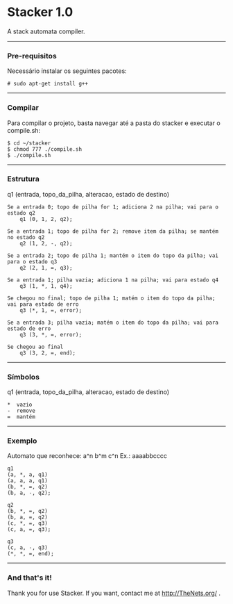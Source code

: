 Stacker 1.0
===================


A stack automata compiler.

----------

### Pre-requisitos
Necessário instalar os seguintes pacotes:

	# sudo apt-get install g++

----------	
### Compilar
Para compilar o projeto, basta navegar até a pasta do stacker e executar o compile.sh:

	$ cd ~/stacker
	$ chmod 777 ./compile.sh
	$ ./compile.sh

----------	
### Estrutura
q1 (entrada, topo_da_pilha, alteracao, estado de destino)

	Se a entrada 0; topo de pilha for 1; adiciona 2 na pilha; vai para o estado q2
        q1 (0, 1, 2, q2);
        
    Se a entrada 1; topo de pilha for 2; remove item da pilha; se mantém no estado q2
        q2 (1, 2, -, q2);
        
    Se a entrada 2; topo de pilha 1; mantém o item do topo da pilha; vai para o estado q3
        q2 (2, 1, =, q3);
        
    Se a entrada 1; pilha vazia; adiciona 1 na pilha; vai para estado q4
        q3 (1, *, 1, q4);
        
    Se chegou no final; topo de pilha 1; matém o item do topo da pilha; vai para estado de erro
        q3 (*, 1, =, error);
        
    Se a entrada 3; pilha vazia; matém o item do topo da pilha; vai para estado de erro
        q3 (3, *, =, error);
        
    Se chegou ao final
        q3 (3, 2, =, end);


----------	
### Símbolos
q1 (entrada, topo_da_pilha, alteracao, estado de destino)

	*  vazio
	-  remove
	=  mantém


----------	
### Exemplo
Automato que reconhece: a^n b^m c^n
Ex.: aaaabbcccc

	q1 
    (a, *, a, q1)
    (a, a, a, q1)
    (b, *, =, q2)
    (b, a, -, q2);
    
    q2
    (b, *, =, q2)
    (b, a, =, q2)
    (c, *, =, q3)
    (c, a, =, q3);
    
    q3
    (c, a, -, q3)
    (*, *, =, end);

----------
### And that's it! 
Thank you for use Stacker.
If you want, contact me at http://TheNets.org/ .
